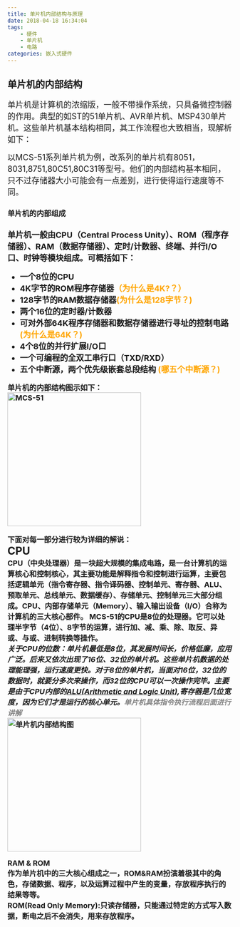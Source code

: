 ```yaml
---
title: 单片机内部结构与原理
date: 2018-04-18 16:34:04
tags: 
    - 硬件
    - 单片机
    - 电路    
categories: 嵌入式硬件
---
```


<html>  

<head> 
 <h2>单片机的内部结构</h2>  
 </head>    

<body>        
<p><font size="4" >
单片机是计算机的浓缩版，一般不带操作系统，只具备微控制器的作用。典型的如ST的51单片机、AVR单片机、MSP430单片机。这些单片机基本结构相同，其工作流程也大致相当，现解析如下： 

以MCS-51系列单片机为例，改系列的单片机有8051，8031,8751,80C51,80C31等型号。他们的内部结构基本相同，只不过存储器大小可能会有一点差别，进行使得运行速度等不同。  
</font></p>
<h3>单片机的内部组成<h3>    
<p><font size="4">
单片机一般由CPU（Central Process Unity）、ROM（程序存储器）、RAM（数据存储器）、定时/计数器、终端、并行I/O口、时钟等模块组成。可概括如下：  
<ul>
<li>一个8位的CPU</li>   
<li>4K字节的ROM程序存储器<font size="4" color="orange">（为什么是4K?？）</font></li>
<li>128字节的RAM数据存储器<font size="4" color="orange">(为什么是128字节？)</font></li> 
<li>两个16位的定时器/计数器</li>  
<li>可对外部64K程序存储器和数据存储器进行寻址的控制电路<font color="orange">(为什么是64K？)</font></li>    
<li>4个8位的并行扩展I/O口</li>  
<li>一个可编程的全双工串行口（TXD/RXD）</li>  
<li>五个中断源，两个优先级嵌套总段结构 <font color="orange">(哪五个中断源？)</font></li>
</ul>
 </font></p>    
 单片机的内部结构图示如下：
 <img src="http://www.diangon.com/image/portal/201412/07/080230rtrmxrltr3rgmerz.jpg" alt="MCS-51" width="300" heigth="300">     

 下面对每一部分进行较为详细的解说：  
 <b><font size="5">CPU</font></b>       
 CPU（中央处理器）是一块超大规模的集成电路，是一台计算机的运算核心和控制核心，其主要功能是解释指令和控制进行运算，主要包括逻辑单元（指令寄存器、指令译码器、控制单元、寄存器、ALU、预取单元、总线单元、数据缓存）、存储单元、控制单元三大部分组成。CPU、内部存储单元（Memory）、输入输出设备（I/O）合称为计算机的三大核心部件。
 MCS-51的CPU是8位的处理器。它可以处理半字节（4位）、8字节的运算，进行加、减、乘、除、取反、异或、与或、进制转换等操作。  
 <cite>关于CPU的位数：单片机最低是8位，其发展时间长，价格低廉，应用广泛。后来又依次出现了16位、32位的单片机。这些单片机数据的处理能理强，运行速度更快。对于8位的单片机，当面对16位，32位的数据时，就要分多次来操作，而32位的CPU可以一次操作完毕。主要是由于CPU内部的<a href="https://baike.baidu.com/item/%E7%AE%97%E6%9C%AF%E9%80%BB%E8%BE%91%E5%8D%95%E5%85%83/8954657?fr=aladdin&fromid=62687&fromtitle=ALU">ALU(Arithmetic and Logic Unit)</a>,寄存器是几位宽度，因为它们才是运行的核心单元。<font color="gray" size="3">单片机具体指令执行流程后面进行讲解</font></cite>   
 <img src="http://tse2.mm.bing.net/th?id=OIP.fdAiOxuTSZNGwHuvA3rD8gHaFm&w=300&h=300&p=0&o=5&pid=1.7" alt="单片机内部结构图" width="300" heigth="300">



<b><font soze="5">RAM & ROM</font></b>  
作为单片机中的三大核心组成之一，ROM&RAM扮演着极其中的角色，存储数据、程序，以及运算过程中产生的变量，存放程序执行的结果等等。  
ROM(Read Only Memory):只读存储器，只能通过特定的方式写入数据，断电之后不会消失，用来存放程序。








</body>
</html>
